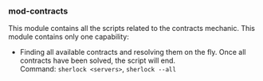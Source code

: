 ### mod-contracts
This module contains all the scripts related to the contracts mechanic. This module contains only one capability:
* Finding all available contracts and resolving them on the fly. Once all contracts have been solved, the script will
  end.  
  Command: `sherlock <servers>`, `sherlock --all` 
